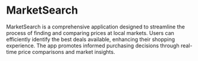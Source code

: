 # MarketSearch
MarketSearch is a comprehensive application designed to streamline the process of finding and comparing prices at local markets. Users can efficiently identify the best deals available, enhancing their shopping experience. The app promotes informed purchasing decisions through real-time price comparisons and market insights.
